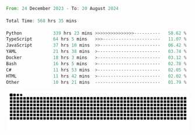 <!--START_SECTION:waka-->

```rust
From: 24 December 2023 - To: 20 August 2024

Total Time: 568 hrs 35 mins

Python            339 hrs 23 mins >>>>>>>>>>>>>>>----------   58.62 %
TypeScript        64 hrs 5 mins   >>>----------------------   11.07 %
JavaScript        37 hrs 10 mins  >>-----------------------   06.42 %
YAML              21 hrs 38 mins  >------------------------   03.74 %
Docker            18 hrs 3 mins   >------------------------   03.12 %
Bash              16 hrs 5 mins   >------------------------   02.78 %
C#                11 hrs 53 mins  >------------------------   02.05 %
HTML              11 hrs 42 mins  >------------------------   02.02 %
Other             10 hrs 21 mins  -------------------------   01.79 %
```

<!--END_SECTION:waka-->


<picture>
  <source media="(prefers-color-scheme: dark)" srcset="https://raw.githubusercontent.com/jeerawut97/jeerawut97/output/github-contribution-grid-snake.svg">
  <img alt="github contribution grid snake animation" src="https://raw.githubusercontent.com/jeerawut97/jeerawut97/output/github-contribution-grid-snake.svg">
</picture>
